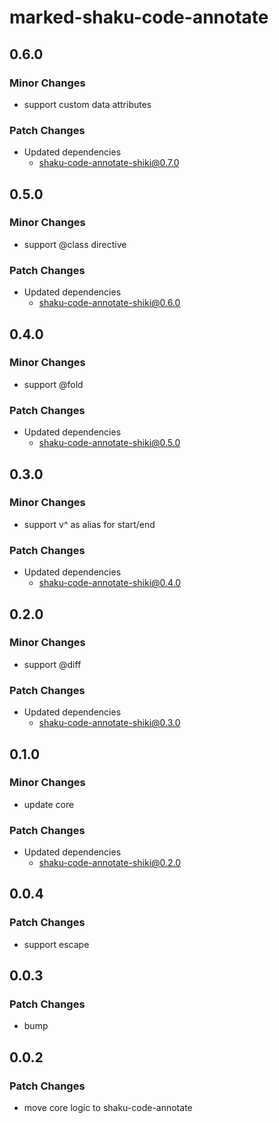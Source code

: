# marked-shaku-code-annotate

## 0.6.0

### Minor Changes

- support custom data attributes

### Patch Changes

- Updated dependencies
  - shaku-code-annotate-shiki@0.7.0

## 0.5.0

### Minor Changes

- support @class directive

### Patch Changes

- Updated dependencies
  - shaku-code-annotate-shiki@0.6.0

## 0.4.0

### Minor Changes

- support @fold

### Patch Changes

- Updated dependencies
  - shaku-code-annotate-shiki@0.5.0

## 0.3.0

### Minor Changes

- support v^ as alias for start/end

### Patch Changes

- Updated dependencies
  - shaku-code-annotate-shiki@0.4.0

## 0.2.0

### Minor Changes

- support @diff

### Patch Changes

- Updated dependencies
  - shaku-code-annotate-shiki@0.3.0

## 0.1.0

### Minor Changes

- update core

### Patch Changes

- Updated dependencies
  - shaku-code-annotate-shiki@0.2.0

## 0.0.4

### Patch Changes

- support escape

## 0.0.3

### Patch Changes

- bump

## 0.0.2

### Patch Changes

- move core logic to shaku-code-annotate
